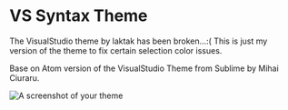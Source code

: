 # VS Syntax Theme

The VisualStudio theme by laktak has been broken...:(
This is just my version of the theme to fix certain selection color issues.

Base on Atom version of the VisualStudio Theme from Sublime by Mihai Ciuraru.

![A screenshot of your theme](https://f.cloud.github.com/assets/69169/2289498/4c3cb0ec-a009-11e3-8dbd-077ee11741e5.gif)
